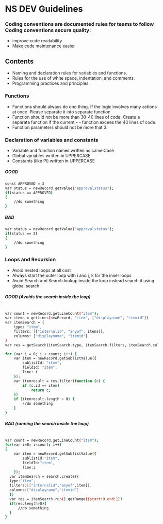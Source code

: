 # NS DEV Guidelines
### Coding conventions are documented rules for teams to follow Coding conventions secure quality:
- Improve code readability
- Make code maintenance easier
## Contents
- Naming and declaration rules for variables and functions.
- Rules for the use of white space, indentation, and comments.
- Programming practices and principles.

### Functions
- Functions should always do one thing. If the logic involves many actions at once. Please separate it into separate function
- Function should not be more than 30-40 lines of code. Create a separate function if the current - - function excees the 40 lines of code.
- Function parameters should not be more that 3.

### Declaration of variables and constants 
- Variable and function names written as camelCase
- Global variables written in UPPERCASE
- Constants (like PI) written in UPPERCASE

##### GOOD 
```sh
const APPROVED = 3
var status = newRecord.getValue("approvalstatus");
if(status == APPROVED)
{
    //do something
}
```
##### BAD
```sh
var status = newRecord.getValue("approvalstatus");
if(status == 2)
{
    //do something
}
```

### Loops and Recursion
- Avoid nested loops at all cost
- Always start the outer loop with i and j, k for the inner loops
- Avoid Search and Search.lookup inside the loop instead search it using global search
##### GOOD (Avoids the search inside the loop)
#
```sh
var count = newRecord.getLineCount("item");
var items = getLines(newRecord, "item", ["displayname", "itemid"])
var itemSearch = {
    type: "item",
    filters: [["internalid", "anyof", items]],
    columns: ["displayname", "itemid"]
}
var res = getSearch(itemSearch.type, itemSearch.filters, itemSearch.columns);

for (var i = 0; i < count; i++) {
    var item = newRecord.getSublistValue({
        sublistId: "item",
        fieldId: "item",
        line: i
    });
    var itemresult = res.filter(function (c) {
        if (c.id == item)
            return c;
    })
    if (itemresult.length > 0) {
        //do something
    }
}
```

##### BAD (running the search inside the loop)
#
```sh
var count = newRecord.getLineCount("item");
for(var i=0; i<count; i++)
{
    var item = newRecord.getSublistValue({
        sublistId:"item",
        fieldId:"item",
        line:i
    });
  var itemSearch = search.create({
  type:"item",
  filters:[["internalid","anyof",item]].
  columns:["displayname","itemid"]
  })
  var res = itemSearch.run().getRange({start:0,end:1})
  if(res.length>0){
      //do something
  }
}
```
